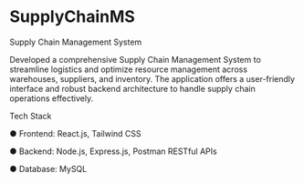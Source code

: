 # SupplyChainMS
Supply Chain Management System

Developed a comprehensive Supply Chain Management System to streamline logistics and optimize resource management across warehouses, suppliers, and inventory. The application offers a user-friendly interface and robust backend architecture to handle supply chain operations effectively.

Tech Stack

● Frontend: React.js, Tailwind CSS

● Backend: Node.js, Express.js, Postman RESTful APIs

● Database: MySQL

